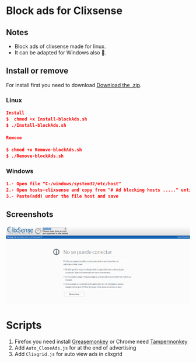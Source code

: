
# Block ads for Clixsense

## Notes

* Block ads of clixsense made for linux.
* It can be adapted for Windows also :tophat:.

## Install or remove
For install first you need to download [Download the .zip](https://github.com/Wikelx/hosts-clixsense/archive/master.zip).

### Linux
```json
Install
$  chmod +x Install-blockAds.sh
$ ./Install-blockAds.sh

Remove

$ chmod +x Remove-blockAds.sh
$ ./Remove-blockAds.sh

```
### Windows
```json
1.- Open file "C:/windows/system32/etc/host"
2.- Open hosts-clixsense and copy from "# Ad blocking hosts ....." until the end
3.- Paste(add) under the file host and save
```
## Screenshots

![Viewed1](./Screenshot/screenshot-1.png)


# Scripts 
1. Firefox you need install [Greasemonkey](https://addons.mozilla.org/es/firefox/addon/greasemonkey/) or Chrome need [Tampermonkey](https://chrome.google.com/webstore/detail/tampermonkey/dhdgffkkebhmkfjojejmpbldmpobfkfo?hl=es)
2. Add `Auto_CloseAds.js` for at the end of advertising
3. Add `Clixgrid.js` for auto view ads in clixgrid